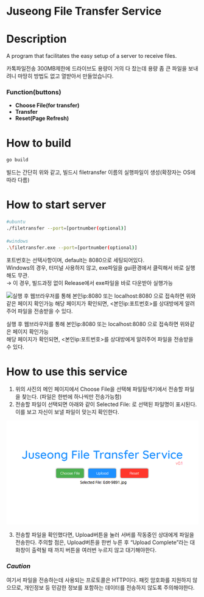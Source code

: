 # Juseong File Transfer Service

# Description

A program that facilitates the easy setup of a server to receive files.

카톡파일전송 300MB제한에 드라이브도 용량이 거의 다 찼는데 용량 좀 큰 파일을 보내려니 마땅히 방법도 없고 열받아서 만들었습니다.

### Function(buttons)

- **Choose File(for transfer)**
- **Transfer**
- **Reset(Page Refresh)**

# How to build

```bash
go build
```

빌드는 간단히 위와 같고, 빌드시 filetransfer 이름의 실행파일이 생성(확장자는 OS에따라 다름)

# How to start server

```sh
#ubuntu
./filetransfer --port=[portnumber(optional)]

#windows
.\filetransfer.exe --port=[portnumber(optional)]
```

포트번호는 선택사항이며, default는 8080으로 세팅되어있다.  
Windows의 경우, 터미널 사용하지 않고, exe파일을 gui환경에서 클릭해서 바로 실행해도 무관.  
→ 이 경우, 빌드과정 없이 Release에서  exe파일을 바로 다운받아 실행가능  

![실행 후 웹브라우저를 통해 본인ip:8080 또는 localhost:8080 으로 접속하면 위와같은 페이지 확인가능
해당 페이지가 확인되면, <본인ip:포트번호>를 상대방에게 알려주어 파일을 전송받을 수 있다.](images/indexpage.png)

실행 후 웹브라우저를 통해 본인ip:8080 또는 localhost:8080 으로 접속하면 위와같은 페이지 확인가능  
해당 페이지가 확인되면, <본인ip:포트번호>를 상대방에게 알려주어 파일을 전송받을 수 있다.

# How to use this service

1. 위의 사진의 메인 페이지에서 Choose File을 선택해 파일탐색기에서 전송할 파일을 찾는다. (파일은 한번에 하나씩만 전송가능함)
2. 전송할 파일이 선택되면 아래와 같이 Selected File: 로 선택된 파일명이 표시된다. 이를 보고 자신이 보낼 파일이 맞는지 확인한다. 

![Untitled](images/fileselected.png)

3. 전송할 파일을 확인했다면, Upload버튼을 눌러 서버를 작동중인 상대에게 파일을 전송한다. 주의할 점은, Upload버튼을 한번 누른 후 “Upload Complete”라는 대화창이 출력될 때 까지 버튼을 여러번 누르지 않고 대기해야한다. 

### *Caution*

여기서 파일을 전송하는데 사용되는 프로토콜은 HTTP이다. 패킷 암호화를 지원하지 않으므로, 개인정보 등 민감한 정보를 포함하는 데이터를 전송하지 않도록 주의해야한다.